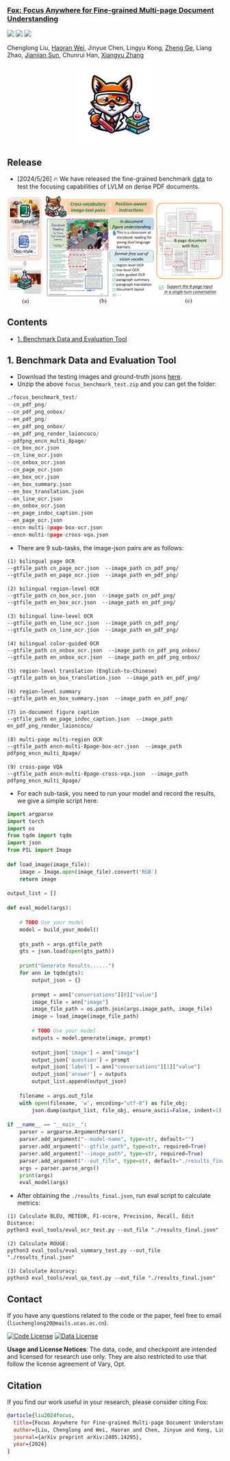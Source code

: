 <h3><a href="https://github.com/ucaslcl/Fox/blob/main/Fox_paper.pdf">Fox: Focus Anywhere for Fine-grained Multi-page Document Understanding</a></h3>
<a href="https://arxiv.org/abs/2405.14295"><img src="https://img.shields.io/badge/Paper-PDF-orange"></a> 
<a href="https://ucaslcl.github.io/foxhome/"><img src="https://img.shields.io/badge/Project-Page-Green"></a>
<!-- <a href='https://huggingface.co/kppkkp/OneChart/tree/main'><img src='https://img.shields.io/badge/%F0%9F%A4%97%20Hugging%20Face-Models-blue'></a> -->
<a href="https://zhuanlan.zhihu.com/p/699450474"><img src="https://img.shields.io/badge/zhihu-yellow"></a> 

Chenglong Liu, [Haoran Wei](https://scholar.google.com/citations?user=J4naK0MAAAAJ&hl=en), Jinyue Chen, Lingyu Kong, [Zheng Ge](https://joker316701882.github.io/), Liang Zhao, [Jianjian Sun](https://scholar.google.com/citations?user=MVZrGkYAAAAJ&hl=en), Chunrui Han, [Xiangyu Zhang](https://scholar.google.com/citations?user=yuB-cfoAAAAJ&hl=en)
	


<p align="center">
<img src="assets/Fox.png" style="width: 200px" align=center>
</p>

## Release
- [2024/5/26] 🔥 We have released the fine-grained benchmark [data](https://huggingface.co/datasets/ucaslcl/Fox_benchmark_data/tree/main) to test the focusing capabilities of LVLM on dense PDF documents.


<p align="center">
<img src="assets/intro_00.png" style="width: 700px" align=center>
</p>


## Contents
- [1. Benchmark Data and Evaluation Tool](#1-benchmark-data-and-evaluation-tool)



## 1. Benchmark Data and Evaluation Tool
- Download the testing images and ground-truth jsons [here](https://huggingface.co/datasets/ucaslcl/Fox_benchmark_data/tree/main).
- Unzip the above `focus_benchmark_test.zip` and you can get the folder:
```python
./focus_benchmark_test/
--cn_pdf_png/
--cn_pdf_png_onbox/
--en_pdf_png/
--en_pdf_png_onbox/
--en_pdf_png_render_laioncoco/
--pdfpng_encn_multi_8page/
--cn_box_ocr.json
--cn_line_ocr.json
--cn_onbox_ocr.json
--cn_page_ocr.json
--en_box_ocr.json
--en_box_summary.json
--en_box_translation.json
--en_line_ocr.json
--en_onbox_ocr.json
--en_page_indoc_caption.json
--en_page_ocr.json
--encn-multi-8page-box-ocr.json
--encn-multi-8page-cross-vqa.json
```
- There are 9 sub-tasks, the image-json pairs are as follows:
```shell
(1) bilingual page OCR
--gtfile_path cn_page_ocr.json  --image_path cn_pdf_png/
--gtfile_path en_page_ocr.json  --image_path en_pdf_png/

(2) bilingual region-level OCR
--gtfile_path cn_box_ocr.json  --image_path cn_pdf_png/
--gtfile_path en_box_ocr.json  --image_path en_pdf_png/

(3) bilingual line-level OCR
--gtfile_path en_line_ocr.json  --image_path cn_pdf_png/
--gtfile_path cn_line_ocr.json  --image_path en_pdf_png/

(4) bilingual color-guided OCR
--gtfile_path cn_onbox_ocr.json  --image_path cn_pdf_png_onbox/
--gtfile_path en_onbox_ocr.json  --image_path en_pdf_png_onbox/

(5) region-level translation (English-to-Chinese)
--gtfile_path en_box_translation.json  --image_path en_pdf_png/

(6) region-level summary
--gtfile_path en_box_summary.json  --image_path en_pdf_png/

(7) in-document figure caption
--gtfile_path en_page_indoc_caption.json  --image_path en_pdf_png_render_laioncoco/

(8) multi-page multi-region OCR
--gtfile_path encn-multi-8page-box-ocr.json  --image_path pdfpng_encn_multi_8page/

(9) cross-page VQA
--gtfile_path encn-multi-8page-cross-vqa.json  --image_path pdfpng_encn_multi_8page/
```
- For each sub-task, you need to run your model and record the results, we give a simple script here:
```python
import argparse
import torch
import os
from tqdm import tqdm
import json
from PIL import Image

def load_image(image_file):
    image = Image.open(image_file).convert('RGB')
    return image

output_list = []

def eval_model(args):

    # TODO Use your model
    model = build_your_model()

    gts_path = args.gtfile_path
    gts = json.load(open(gts_path))

    print("Generate Results......")
    for ann in tqdm(gts):
        output_json = {}
        
        prompt = ann["conversations"][0]["value"]
        image_file = ann["image"] 
        image_file_path = os.path.join(args.image_path, image_file)
        image = load_image(image_file_path)
        
        # TODO Use your model
        outputs = model.generate(image, prompt)

        output_json['image'] = ann["image"]
        output_json['question'] = prompt 
        output_json['label'] = ann["conversations"][1]["value"]
        output_json['answer'] = outputs
        output_list.append(output_json)

    filename = args.out_file
    with open(filename, 'w', encoding="utf-8") as file_obj:
        json.dump(output_list, file_obj, ensure_ascii=False, indent=1)

if __name__ == "__main__":
    parser = argparse.ArgumentParser()
    parser.add_argument("--model-name", type=str, default="")
    parser.add_argument("--gtfile_path", type=str, required=True)
    parser.add_argument("--image_path", type=str, required=True)
    parser.add_argument("--out_file", type=str, default="./results_final.json")
    args = parser.parse_args()
    print(args)
    eval_model(args)
```
- After obtaining the `./results_final.json`, run eval script to calculate metrics:
   
```shell
(1) Calculate BLEU, METEOR, F1-score, Precision, Recall, Edit Distance:
python3 eval_tools/eval_ocr_test.py --out_file "./results_final.json"

(2) Calculate ROUGE:
python3 eval_tools/eval_summary_test.py --out_file "./results_final.json"

(3) Calculate Accuracy:
python3 eval_tools/eval_qa_test.py --out_file "./results_final.json"
```


## Contact
If you have any questions related to the code or the paper, feel free to email (`liuchenglong20@mails.ucas.ac.cn`).

[![Code License](https://img.shields.io/badge/Code%20License-Apache_2.0-green.svg)](https://github.com/tatsu-lab/stanford_alpaca/blob/main/LICENSE)
[![Data License](https://img.shields.io/badge/Data%20License-CC%20By%20NC%204.0-red.svg)](https://github.com/tatsu-lab/stanford_alpaca/blob/main/DATA_LICENSE)

**Usage and License Notices**: The data, code, and checkpoint are intended and licensed for research use only. They are also restricted to use that follow the license agreement of Vary, Opt. 


## Citation
If you find our work useful in your research, please consider citing Fox:
```bibtex
@article{liu2024focus,
  title={Focus Anywhere for Fine-grained Multi-page Document Understanding},
  author={Liu, Chenglong and Wei, Haoran and Chen, Jinyue and Kong, Lingyu and Ge, Zheng and Zhu, Zining and Zhao, Liang and Sun, Jianjian and Han, Chunrui and Zhang, Xiangyu},
  journal={arXiv preprint arXiv:2405.14295},
  year={2024}
}
```
